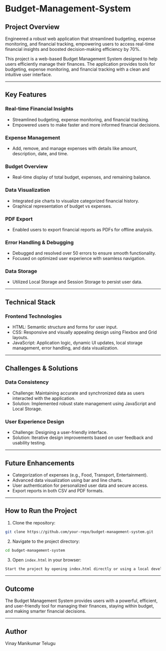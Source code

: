 # Budget-Management-System

## Project Overview
Engineered a robust web application that streamlined budgeting, expense monitoring, and financial tracking, empowering users to access real-time financial insights and boosted decision-making efficiency by 70%.

This project is a web-based Budget Management System designed to help users efficiently manage their finances. The application provides tools for budgeting, expense monitoring, and financial tracking with a clean and intuitive user interface.

---

## Key Features

### Real-time Financial Insights
- Streamlined budgeting, expense monitoring, and financial tracking.
- Empowered users to make faster and more informed financial decisions.

### Expense Management
- Add, remove, and manage expenses with details like amount, description, date, and time.

### Budget Overview
- Real-time display of total budget, expenses, and remaining balance.

### Data Visualization
- Integrated pie charts to visualize categorized financial history.
- Graphical representation of budget vs expenses.

### PDF Export
- Enabled users to export financial reports as PDFs for offline analysis.

### Error Handling & Debugging
- Debugged and resolved over 50 errors to ensure smooth functionality.
- Focused on optimized user experience with seamless navigation.

### Data Storage
- Utilized Local Storage and Session Storage to persist user data.

---

## Technical Stack

### Frontend Technologies
- HTML: Semantic structure and forms for user input.
- CSS: Responsive and visually appealing design using Flexbox and Grid layouts.
- JavaScript: Application logic, dynamic UI updates, local storage management, error handling, and data visualization.

---

## Challenges & Solutions

### Data Consistency
- Challenge: Maintaining accurate and synchronized data as users interacted with the application.
- Solution: Implemented robust state management using JavaScript and Local Storage.

### User Experience Design
- Challenge: Designing a user-friendly interface.
- Solution: Iterative design improvements based on user feedback and usability testing.

---

## Future Enhancements
- Categorization of expenses (e.g., Food, Transport, Entertainment).
- Advanced data visualization using bar and line charts.
- User authentication for personalized user data and secure access.
- Export reports in both CSV and PDF formats.

---

## How to Run the Project

1. Clone the repository:
```bash
git clone https://github.com/your-repo/budget-management-system.git
```

2. Navigate to the project directory:
```bash
cd budget-management-system
```

3. Open `index.html` in your browser:
```bash
Start the project by opening index.html directly or using a local development server.
```

---

## Outcome
The Budget Management System provides users with a powerful, efficient, and user-friendly tool for managing their finances, staying within budget, and making smarter financial decisions.

---

## Author
Vinay Manikumar Telugu


